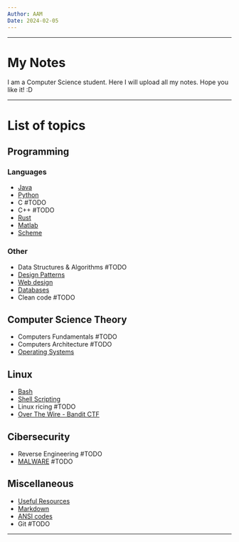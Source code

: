 ```yaml
---
Author: AAM
Date: 2024-02-05
---
```

---
# My Notes

I am a Computer Science student. Here I will upload all my notes.
Hope you like it!  :D

---

# List of topics

## Programming
### Languages
- [Java](Programming/Java/JAVA.md)
- [Python](Programming/Python/PYTHON.md)
- C #TODO
- C++ #TODO
- [Rust](Programming/Rust/RUST.md)
- [Matlab](Programming/Matlab/MATLAB.md)
- [Scheme](Programming/Other/SCHEME.md)

### Other
- Data Structures & Algorithms #TODO
- [Design Patterns](/Programming/Patterns/PATTERNS.md)
- [Web design](Programming/GUI/GUI.md)
- [Databases](Programming/Databases/DATABASES.md)
- Clean code #TODO 

## Computer Science Theory
- Computers Fundamentals #TODO
- Computers Architecture #TODO
- [Operating Systems](CS/OS/OS.md)
## Linux
- [Bash](/Linux/Bash.md)
- [Shell Scripting](/Linux/Shell_Scripting.md)
- Linux ricing #TODO
- [Over The Wire - Bandit CTF](Linux/Over_The_Wire.md)

## Cibersecurity
- Reverse Engineering #TODO 
- [MALWARE](Cibersecurity/Malware/MALWARE.md) #TODO
## Miscellaneous
- [Useful Resources](/Others/UsefulResources.md)
- [Markdown](/Others/Markdown.md)
- [ANSI codes](/Others/ANSI_codes.md)
- Git #TODO


---
